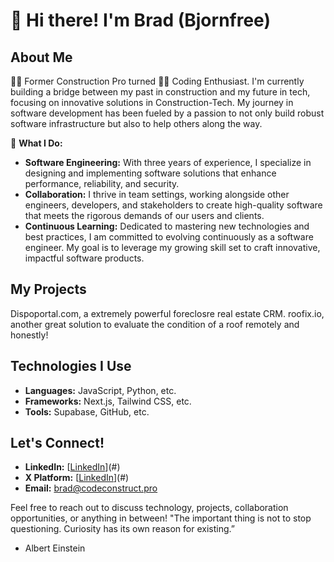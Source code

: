# 👋 Hi there! I'm Brad (Bjornfree)

## About Me

👷‍♂️ Former Construction Pro turned 👨‍💻 Coding Enthusiast. I'm currently building a bridge between my past in construction and my future in tech, focusing on innovative solutions in Construction-Tech. My journey in software development has been fueled by a passion to not only build robust software infrastructure but also to help others along the way.

🚀 **What I Do:**  
- **Software Engineering:** With three years of experience, I specialize in designing and implementing software solutions that enhance performance, reliability, and security. 
- **Collaboration:** I thrive in team settings, working alongside other engineers, developers, and stakeholders to create high-quality software that meets the rigorous demands of our users and clients.
- **Continuous Learning:** Dedicated to mastering new technologies and best practices, I am committed to evolving continuously as a software engineer. My goal is to leverage my growing skill set to craft innovative, impactful software products.

## My Projects
Dispoportal.com, a extremely powerful foreclosre real estate CRM.
roofix.io, another great solution to evaluate the condition of a roof remotely and honestly!

## Technologies I Use
- **Languages:** JavaScript, Python, etc.
- **Frameworks:** Next.js, Tailwind CSS, etc.
- **Tools:** Supabase, GitHub, etc.

## Let's Connect!
- **LinkedIn:** [[LinkedIn](https://www.linkedin.com/in/CodeConstructPro/)](#)
- **X Platform:** [[LinkedIn](https://www.linkedin.com/in/CodeConstructPro/)](#)
- **Email:** [brad@codeconstruct.pro](mailto:your.brad@codeconstruct.pro)

Feel free to reach out to discuss technology, projects, collaboration opportunities, or anything in between!
"The important thing is not to stop questioning. Curiosity has its own reason for existing.”
- Albert Einstein
